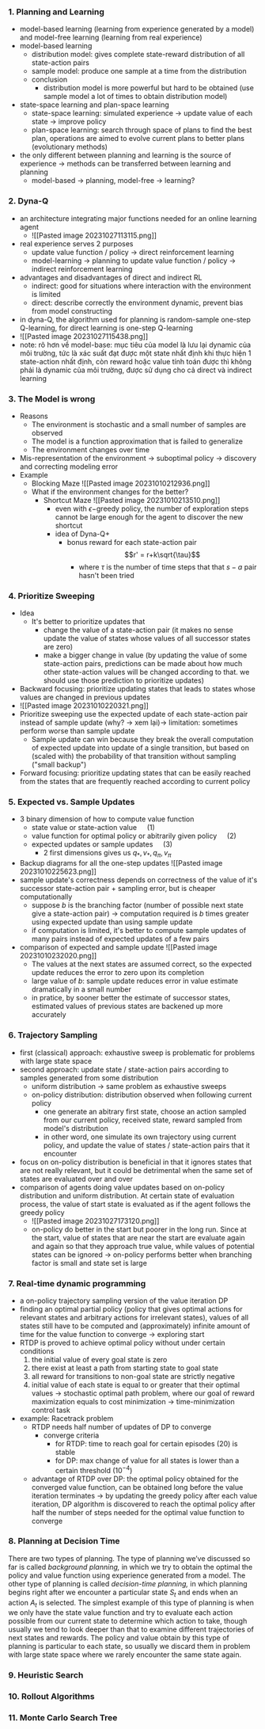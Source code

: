 ### 1. Planning and Learning
- model-based learning (learning from experience generated by a model) and model-free learning (learning from real experience)
- model-based learning
	- distribution model: gives complete state-reward distribution of all state-action pairs
	- sample model: produce one sample at a time from the distribution
	- conclusion
		- distribution model is more powerful but hard to be obtained (use sample model a lot of times to obtain distribution model)
- state-space learning and plan-space learning
	- state-space learning: simulated experience -> update value of each state -> improve policy 
	- plan-space learning: search through space of plans to find the best plan, operations are aimed to evolve current plans to better plans (evolutionary methods)
- the only different between planning and learning is the source of experience -> methods can be transferred between learning and planning
	- model-based -> planning, model-free -> learning?
### 2. Dyna-Q
- an architecture integrating major functions needed for an online learning agent
	- ![[Pasted image 20231027113115.png]]
- real experience serves 2 purposes
	- update value function / policy -> direct reinforcement learning
	- model-learning -> planning to update value function / policy -> indirect reinforcement learning
- advantages and disadvantages of direct and indirect RL 
	- indirect: good for situations where interaction with the environment is limited 
	- direct: describe correctly the environment dynamic, prevent bias from model constructing
- in dyna-Q, the algorithm used for planning is random-sample one-step Q-learning, for direct learning is one-step Q-learning
- ![[Pasted image 20231027115438.png]]
- note: rõ hơn về model-base: mục tiêu của model là lưu lại dynamic của môi trường, tức là xác suất đạt được một state nhất định khi thực hiện 1 state-action nhất định, còn reward hoặc value tính toán được thì không phải là dynamic của môi trường, được sử dụng cho cả direct và indirect learning
### 3. The Model is wrong
- Reasons
	- The environment is stochastic and a small number of samples are observed
	- The model is a function approximation that is failed to generalize
	- The environment changes over time
- Mis-representation of the environment -> suboptimal policy -> discovery and correcting modeling error
- Example
	- Blocking Maze ![[Pasted image 20231010212936.png]]
	- What if the environment changes for the better?
		- Shortcut Maze ![[Pasted image 20231010213510.png]]
			- even with $\epsilon-$greedy policy, the number of exploration steps cannot be large enough for the agent to discover the new shortcut
			- idea of Dyna-Q+
				- bonus reward for each state-action pair $$r' = r+k\sqrt{\tau}$$
					- where $\tau$ is the number of time steps that that $s-a$ pair hasn't been tried
### 4. Prioritize Sweeping
- Idea
	- It's better to prioritize updates that
		- change the value of a state-action pair (it makes no sense update the value of states whose values of all successor states are zero)
		- make a bigger change in value (by updating the value of some state-action pairs, predictions can be made about how much other state-action values will be changed according to that. we should use those prediction to prioritize updates)
- Backward focusing: prioritize updating states that leads to states whose values are changed in previous updates
- ![[Pasted image 20231010220321.png]]
- Prioritize sweeping use the expected update of each state-action pair instead of sample update (why? -> xem lại)-> limitation: sometimes perform worse than sample update
	- Sample update can win because they break the overall computation of expected update into update of a single transition, but based on (scaled with) the probability of that transition without sampling ("small backup")
- Forward focusing: prioritize updating states that can be easily reached from the states that are frequently reached according to current policy
### 5. Expected vs. Sample Updates
- 3 binary dimension of how to compute value function
	- state value or state-action value $\quad(1)$
	- value function for optimal policy or abitrarily given policy $\quad (2)$
	- expected updates or sample updates $\quad (3)$
		- 2 first dimensions gives us $q_*, v_*, q_\pi, v_\pi$
- Backup diagrams for all the one-step updates ![[Pasted image 20231010225623.png]]
- sample update's correctness depends on correctness of the value of it's successor state-action pair + sampling error, but is cheaper computationally
	- suppose $b$ is the branching factor (number of possible next state give a state-action pair) $\rightarrow$ computation required is $b$ times greater using expected update than using sample update
	- if computation is limited, it's better to compute sample updates of many pairs instead of expected updates of a few pairs
- comparison of expected and sample update ![[Pasted image 20231010232020.png]]
	- The values at the next states are assumed correct, so the expected update reduces the error to zero upon its completion
	- large value of $b$: sample update reduces error in value estimate dramatically in a small number
	- in pratice, by sooner better the estimate of successor states, estimated values of previous states are backened up more accurately
### 6. Trajectory Sampling
- first (classical) approach: exhaustive sweep is problematic for problems with large state space
- second approach: update state / state-action pairs according to samples generated from some distribution
	- uniform distribution -> same problem as exhaustive sweeps
	- on-policy distribution: distribution observed when following current policy
		- one generate an abitrary first state, choose an action sampled from our current policy, received state, reward sampled from model's distribution
		- in other word, one simulate its own trajectory using current policy, and update the value of states / state-action pairs that it encounter
- focus on on-policy distribution is beneficial in that it ignores states that are not really relevant, but it could be detrimental when the same set of states are evaluated over and over
- comparison of agents doing value updates based on on-policy distribution and uniform distribution. At certain state of evaluation process, the value of start state is evaluated as if the agent follows the greedy policy
	- ![[Pasted image 20231027173120.png]]
	- on-policy do better in the start but poorer in the long run. Since at the start, value of states that are near the start are evaluate again and again so that they approach true value, while values of potential states can be ignored -> on-policy performs better when branching factor is small and state set is large
### 7. Real-time dynamic programming
- a on-policy trajectory sampling version of the value iteration DP
- finding an optimal partial policy (policy that gives optimal actions for relevant states and arbitrary actions for irrelevant states), values of all states still have to be computed and (approximately) infinite amount of time for the value function to converge -> exploring start
- RTDP is proved to achieve optimal policy without under certain conditions
	1. the initial value of every goal state is zero
	2. there exist at least a path from starting state to goal state
	3. all reward for transitions to non-goal state are strictly negative
	4. initial value of each state is equal to or greater that their optimal values
-> stochastic optimal path problem, where our goal of reward maximization equals to cost minimization -> time-minimization control task
- example: Racetrack problem
	- RTDP needs half number of updates of DP to converge
		- converge criteria
			- for RTDP: time to reach goal for certain episodes (20) is stable
			- for DP: max change of value for all states is lower than a certain threshold ($10^{-4}$)
	- advantage of RTDP over DP: the optimal policy obtained for the converged value function, can be obtained long before the value iteration terminates -> by updating the greedy policy after each value iteration, DP algorithm is discovered to reach the optimal policy after half the number of steps needed for the optimal value function to converge
### 8. Planning at Decision Time
There are two types of planning. The type of planning we’ve discussed so far is called _background planning,_ in which we try to obtain the optimal the policy and value function using experience generated from a model. The other type of planning is called _decision-time planning,_ in which planning begins right after we encounter a particular state $S_t$ and ends when an action $A_t$ is selected. The simplest example of this type of planning is when we only have the state value function and try to evaluate each action possible from our current state to determine which action to take, though usually we tend to look deeper than that to examine different trajectories of next states and rewards. The policy and value obtain by this type of planning is particular to each state, so usually we discard them in problem with large state space where we rarely encounter the same state again.
### 9. Heuristic Search 
### 10. Rollout Algorithms
### 11. Monte Carlo Search Tree